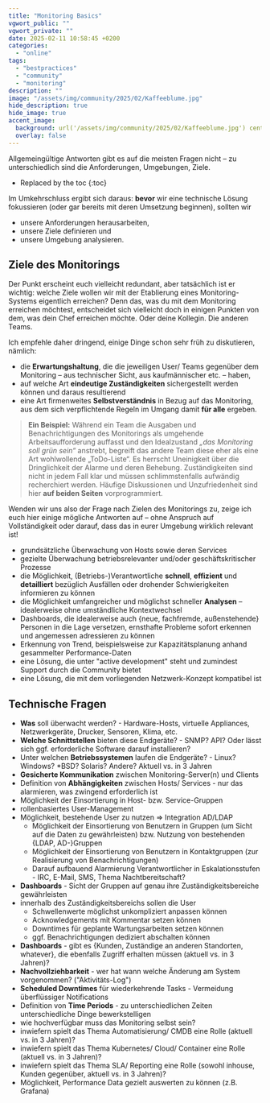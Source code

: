 ```yaml
---
title: "Monitoring Basics"
vgwort_public: ""
vgwort_private: ""
date: 2025-02-11 10:58:45 +0200
categories:
  - "online"
tags:
  - "bestpractices"
  - "community"
  - "monitoring"
description: ""
image: "/assets/img/community/2025/02/Kaffeeblume.jpg"
hide_description: true
hide_image: true
accent_image:
  background: url('/assets/img/community/2025/02/Kaffeeblume.jpg') center/cover
  overlay: false
---
```


Allgemeingültige Antworten gibt es auf die meisten Fragen nicht – zu unterschiedlich sind die Anforderungen, Umgebungen, Ziele.

* Replaced by the toc
{:toc}

Im Umkehrschluss ergibt sich daraus: **bevor** wir eine technische Lösung fokussieren (oder gar bereits mit deren Umsetzung beginnen), sollten wir

* unsere Anforderungen herausarbeiten,
* unsere Ziele definieren und
* unsere Umgebung analysieren.

## Ziele des Monitorings
Der Punkt erscheint euch vielleicht redundant, aber tatsächlich ist er wichtig: welche Ziele wollen wir mit der Etablierung eines Monitoring-Systems eigentlich erreichen?
Denn das, was du mit dem Monitoring erreichen möchtest, entscheidet sich vielleicht doch in einigen Punkten von dem, was dein Chef erreichen möchte.
Oder deine Kollegin.
Die anderen Teams.

Ich empfehle daher dringend, einige Dinge schon sehr früh zu diskutieren, nämlich:

* die **Erwartungshaltung**, die die jeweiligen User/ Teams gegenüber dem Monitoring – aus technischer Sicht, aus kaufmännischer etc. – haben,
* auf welche Art **eindeutige Zuständigkeiten** sichergestellt werden können und daraus resultierend
* eine Art firmenweites **Selbstverständnis** in Bezug auf das Monitoring, aus dem sich verpflichtende Regeln im Umgang damit **für alle** ergeben.

> **Ein Beispiel:** Während ein Team die Ausgaben und Benachrichtigungen des Monitorings als umgehende Arbeitsaufforderung auffasst und den Idealzustand *„das Monitoring soll grün sein“* anstrebt, begreift das andere Team diese eher als eine Art wohlwollende „ToDo-Liste“. Es herrscht Uneinigkeit über die Dringlichkeit der Alarme und deren Behebung. Zuständigkeiten sind nicht in jedem Fall klar und müssen schlimmstenfalls aufwändig recherchiert werden. Häufige Diskussionen und Unzufriedenheit sind hier **auf beiden Seiten** vorprogrammiert.

Wenden wir uns also der Frage nach Zielen des Monitorings zu, zeige ich euch hier einige mögliche Antworten auf – ohne Anspruch auf Vollständigkeit oder darauf, dass das in eurer Umgebung wirklich relevant ist!

* grundsätzliche Überwachung von Hosts sowie deren Services
* gezielte Überwachung betriebsrelevanter und/oder geschäftskritischer Prozesse
* die Möglichkeit, (Betriebs-)Verantwortliche **schnell**, **effizient** und **detailliert** bezüglich Ausfällen oder drohender Schwierigkeiten informieren zu können
* die Möglichkeit umfangreicher und möglichst schneller **Analysen** – idealerweise ohne umständliche Kontextwechsel
* Dashboards, die idealerweise auch {neue, fachfremde, außenstehende} Personen in die Lage versetzen, ernsthafte Probleme sofort erkennen und angemessen adressieren zu können
* Erkennung von Trend, beispielsweise zur Kapazitätsplanung anhand gesammelter Performance-Daten
* eine Lösung, die unter "active development" steht und zumindest Support durch die Community bietet
* eine Lösung, die mit dem vorliegenden Netzwerk-Konzept kompatibel ist

## Technische Fragen
* **Was** soll überwacht werden? - Hardware-Hosts, virtuelle Appliances, Netzwerkgeräte, Drucker, Sensoren, Klima, etc.
* **Welche Schnittstellen** bieten diese Endgeräte? - SNMP? API? Oder lässt sich ggf. erforderliche Software darauf installieren?
* Unter welchen **Betriebssystemen** laufen die Endgeräte? - Linux? Windows? *BSD? Solaris? Andere? Aktuell vs. in 3 Jahren
* **Gesicherte Kommunikation** zwischen Monitoring-Server(n) und Clients
* Definition von **Abhängigkeiten** zwischen Hosts/ Services  - nur das alarmieren, was zwingend erforderlich ist
* Möglichkeit der Einsortierung in Host- bzw. Service-Gruppen
* rollenbasiertes User-Management
* Möglichkeit, bestehende User zu nutzen => Integration AD/LDAP
  * Möglichkeit der Einsortierung von Benutzern in Gruppen (um Sicht auf die Daten zu gewährleisten) bzw. Nutzung von bestehenden {LDAP, AD-}Gruppen
  * Möglichkeit der Einsortierung von Benutzern in Kontaktgruppen (zur Realisierung von Benachrichtigungen)
  * Darauf aufbauend Alarmierung Verantwortlicher in Eskalationsstufen - IRC, E-Mail, SMS, Thema Nachtbereitschaft?
* **Dashboards** - Sicht der Gruppen auf genau ihre Zuständigkeitsbereiche gewährleisten
* innerhalb des Zuständigkeitsbereichs sollen die User
  * Schwellenwerte möglichst unkompliziert anpassen können
  * Acknowledgements mit Kommentar setzen können
  * Downtimes für geplante Wartungsarbeiten setzen können
  * ggf. Benachrichtigungen dediziert abschalten können
* **Dashboards** - gibt es {Kunden, Zuständige an anderen Standorten, whatever}, die ebenfalls Zugriff erhalten müssen (aktuell vs. in 3 Jahren)?
* **Nachvollziehbarkeit** - wer hat wann welche Änderung am System vorgenommen? ("Aktivitäts-Log")
* **Scheduled Downtimes** für wiederkehrende Tasks - Vermeidung überflüssiger Notifications
* Definition von **Time Periods** - zu unterschiedlichen Zeiten unterschiedliche Dinge bewerkstelligen
* wie hochverfügbar muss das Monitoring selbst sein?
* inwiefern spielt das Thema Automatisierung/ CMDB eine Rolle (aktuell vs. in 3 Jahren)?
* inwiefern spielt das Thema Kubernetes/ Cloud/ Container eine Rolle (aktuell vs. in 3 Jahren)?
* inwiefern spielt das Thema SLA/ Reporting eine Rolle (sowohl inhouse, Kunden gegenüber, aktuell vs. in 3 Jahren)?
* Möglichkeit, Performance Data gezielt auswerten zu können (z.B. Grafana)
